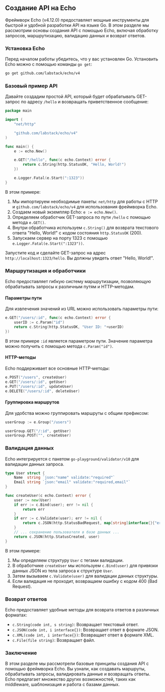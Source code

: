 ## Создание API на Echo

Фреймворк Echo (v4.12.0) предоставляет мощные инструменты для быстрой и удобной разработки API на языке Go. В этом разделе мы рассмотрим основы создания API с помощью Echo, включая обработку запросов, маршрутизацию, валидацию данных и возврат ответов.

### Установка Echo

Перед началом работы убедитесь, что у вас установлен Go. Установить Echo можно с помощью команды `go get`:

```bash
go get github.com/labstack/echo/v4
```

### Базовый пример API

Давайте создадим простой API, который будет обрабатывать GET-запрос по адресу `/hello` и возвращать приветственное сообщение:

```Go
package main

import (
	"net/http"

	"github.com/labstack/echo/v4"
)

func main() {
	e := echo.New()

	e.GET("/hello", func(c echo.Context) error {
		return c.String(http.StatusOK, "Hello, World!")
	})

	e.Logger.Fatal(e.Start(":1323"))
}
```

В этом примере:

1. Мы импортируем необходимые пакеты: `net/http` для работы с HTTP и `github.com/labstack/echo/v4` для использования фреймворка Echo.
2. Создаем новый экземпляр Echo: `e := echo.New()`.
3. Определяем обработчик GET-запроса по пути `/hello` с помощью метода `e.GET()`. 
4. Внутри обработчика используем `c.String()` для возврата текстового ответа "Hello, World!" с кодом состояния `http.StatusOK` (200).
5. Запускаем сервер на порту 1323 с помощью `e.Logger.Fatal(e.Start(":1323"))`. 

Запустите код и сделайте GET-запрос на адрес `http://localhost:1323/hello`. Вы должны увидеть ответ "Hello, World!".

### Маршрутизация и обработчики

Echo предоставляет гибкую систему маршрутизации, позволяющую обрабатывать запросы к различным путям и HTTP-методам. 

#### Параметры пути

Для извлечения значений из URL можно использовать параметры пути:

```Go
e.GET("/users/:id", func(c echo.Context) error {
	userID := c.Param("id")
	return c.String(http.StatusOK, "User ID: "+userID)
})
```

В этом примере `:id` является параметром пути. Значение параметра можно получить с помощью метода `c.Param("id")`.

#### HTTP-методы

Echo поддерживает все основные HTTP-методы:

```Go
e.POST("/users", createUser)
e.GET("/users/:id", getUser)
e.PUT("/users/:id", updateUser)
e.DELETE("/users/:id", deleteUser)
```

#### Группировка маршрутов

Для удобства можно группировать маршруты с общим префиксом:

```Go
userGroup := e.Group("/users")

userGroup.GET("/:id", getUser)
userGroup.POST("", createUser)
```

### Валидация данных

Echo интегрируется с пакетом `go-playground/validator/v10` для валидации данных запроса.

```Go
type User struct {
	Name  string `json:"name" validate:"required"`
	Email string `json:"email" validate:"required,email"`
}

func createUser(c echo.Context) error {
	user := new(User)
	if err := c.Bind(user); err != nil {
		return err
	}
	if err := c.Validate(user); err != nil {
		return c.JSON(http.StatusBadRequest, map[string]interface{}{"error": err.Error()})
	}
	// ... сохранение пользователя в базе данных ...
	return c.JSON(http.StatusCreated, user)
}
```

В этом примере:

1. Мы определяем структуру `User` с тегами валидации.
2. В обработчике `createUser` мы используем `c.Bind(user)` для привязки данных JSON из тела запроса к структуре `User`.
3. Затем вызываем `c.Validate(user)` для валидации данных структуры. 
4. Если валидация не проходит, возвращаем ошибку с кодом 400 (Bad Request).

### Возврат ответов

Echo предоставляет удобные методы для возврата ответов в различных форматах:

- `c.String(code int, s string)`: Возвращает текстовый ответ.
- `c.JSON(code int, i interface{})`: Возвращает ответ в формате JSON.
- `c.XML(code int, i interface{})`: Возвращает ответ в формате XML.
- `c.File(file string)`: Возвращает файл.

### Заключение

В этом разделе мы рассмотрели базовые принципы создания API с помощью фреймворка Echo. Вы узнали, как создавать маршруты, обрабатывать запросы, валидировать данные и возвращать ответы. Echo предлагает множество других возможностей, таких как middleware, шаблонизация и работа с базами данных.